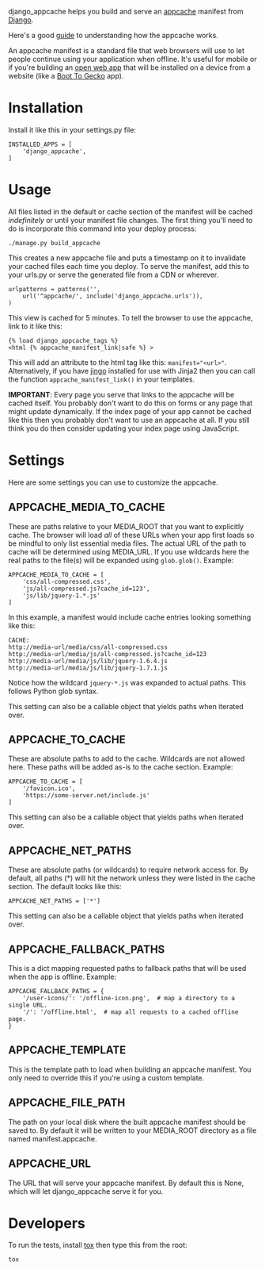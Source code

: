 django_appcache helps you build and serve an
[appcache](https://developer.mozilla.org/en/Using_Application_Cache)
manifest from [Django](https://www.djangoproject.com/).

Here's a good [guide](http://www.html5rocks.com/en/tutorials/appcache/beginner/)
to understanding how the appcache works.

An appcache manifest is a standard file that web browsers will use to let people
continue using your application when offline. It's useful for mobile
or if you're building an [open web app](https://developer.mozilla.org/en/Apps)
that will be installed on a device from a website (like a
[Boot To Gecko](https://developer.mozilla.org/en/Mozilla/Boot_to_Gecko/Writing_a_web_app)
app).

Installation
============

Install it like this in your settings.py file:

    INSTALLED_APPS = [
        'django_appcache',
    ]

Usage
=====

All files listed in the default or cache section of the
manifest will be cached *indefinitely* or until your manifest file changes. The
first thing you'll need to do is incorporate this command into your deploy
process:

    ./manage.py build_appcache

This creates a new appcache file and puts a timestamp on it to invalidate your
cached files each time you deploy. To serve the manifest, add this to your
urls.py or serve the generated file from a CDN or wherever.

    urlpatterns = patterns('',
        url('^appcache/', include('django_appcache.urls')),
    )

This view is cached for 5 minutes.
To tell the browser to use the appcache, link to it like this:

    {% load django_appcache_tags %}
    <html {% appcache_manifest_link|safe %} >

This will add an attribute to the html tag like this: ``manifest="<url>"``.
Alternatively, if you have [jingo](https://github.com/jbalogh/jingo/)
installed for use with Jinja2 then you can call the function
``appcache_manifest_link()`` in your templates.

**IMPORTANT**: Every page you serve that links to the appcache will
be cached itself. You probably don't want to do this on forms or any page
that might
update dynamically. If the index page of your app cannot be cached like this
then you probably don't want to use an appcache at all. If you still think you
do then consider updating your index page using JavaScript.

Settings
========

Here are some settings you can use to customize the appcache.

APPCACHE_MEDIA_TO_CACHE
-----------------------

These are paths relative to your MEDIA_ROOT that you want to explicitly cache.
The browser will load *all* of these URLs when your app first loads
so be mindful to only list essential media files. The actual URL of the path
to cache will be determined using MEDIA_URL.
If you use wildcards here the real paths to the file(s) will be
expanded using ``glob.glob()``. Example:

    APPCACHE_MEDIA_TO_CACHE = [
        'css/all-compressed.css',
        'js/all-compressed.js?cache_id=123',
        'js/lib/jquery-1.*.js'
    ]

In this example, a manifest would include cache entries looking something like
this:

    CACHE:
    http://media-url/media/css/all-compressed.css
    http://media-url/media/js/all-compressed.js?cache_id=123
    http://media-url/media/js/lib/jquery-1.6.4.js
    http://media-url/media/js/lib/jquery-1.7.1.js

Notice how the wildcard ``jquery-*.js`` was expanded to actual paths. This
follows Python glob syntax.

This setting can also be a callable object that yields paths when
iterated over.

APPCACHE_TO_CACHE
-----------------

These are absolute paths to add to the cache. Wildcards are not allowed here.
These paths will be added as-is to the cache section.
Example:

    APPCACHE_TO_CACHE = [
        '/favicon.ico',
        'https://some-server.net/include.js'
    ]

This setting can also be a callable object that yields paths when
iterated over.

APPCACHE_NET_PATHS
------------------

These are absolute paths (or wildcards) to require network access for.
By default, all paths (*) will hit the network unless they were listed
in the cache section. The default looks like this:

    APPCACHE_NET_PATHS = ['*']

This setting can also be a callable object that yields paths when
iterated over.

APPCACHE_FALLBACK_PATHS
-----------------------

This is a dict mapping requested paths to fallback paths that will be
used when the app is offline. Example:

    APPCACHE_FALLBACK_PATHS = {
        '/user-icons/': '/offline-icon.png',  # map a directory to a single URL.
        '/': '/offline.html',  # map all requests to a cached offline page.
    }

APPCACHE_TEMPLATE
-----------------

This is the template path to load when building an appcache manifest.
You only need to override this if you're using a custom template.

APPCACHE_FILE_PATH
------------------

The path on your local disk where the built appcache manifest should be saved
to. By default it will be written to your MEDIA_ROOT directory as a file named
manifest.appcache.

APPCACHE_URL
------------

The URL that will serve your appcache manifest.
By default this is None, which will let django_appcache serve it for you.

Developers
==========

To run the tests, install [tox](http://tox.testrun.org/latest/)
then type this from the root:

    tox
